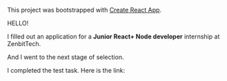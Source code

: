 This project was bootstrapped with [Create React App](https://github.com/facebook/create-react-app).

HELLO!

I filled out an application for a **Junior React+ Node developer** internship at ZenbitTech.

And I went to the next stage of selection.

I completed the test task. Here is the link:
